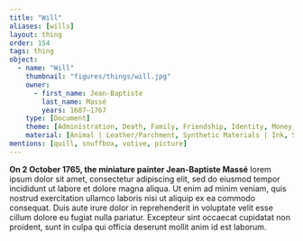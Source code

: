 ```yaml
---
title: "Will"
aliases: [wills]
layout: thing
order: 154
tags: thing
object:
  - name: "Will"
    thumbnail: "figures/things/will.jpg"
    owner:
      - first_name: Jean-Baptiste
        last_name: Massé
        years: 1687–1767
    type: [Document]
    theme: [Administration, Death, Family, Friendship, Identity, Money, Religion]
    material: [Animal | Leather/Parchment, Synthetic Materials | Ink, Synthetic Materials | Paper]
mentions: [quill, snuffbox, votive, picture]
---
```


**On 2 October 1765, the miniature painter Jean-Baptiste Massé** lorem ipsum dolor sit amet, consectetur adipiscing elit, sed do eiusmod tempor incididunt ut labore et dolore magna aliqua. Ut enim ad minim veniam, quis nostrud exercitation ullamco laboris nisi ut aliquip ex ea commodo consequat. Duis aute irure dolor in reprehenderit in voluptate velit esse cillum dolore eu fugiat nulla pariatur. Excepteur sint occaecat cupidatat non proident, sunt in culpa qui officia deserunt mollit anim id est laborum.